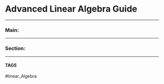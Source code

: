 # Advanced Linear Algebra Guide


---
### Main:



---

### Section:

---
#### TAGS
#linear_Algebra 